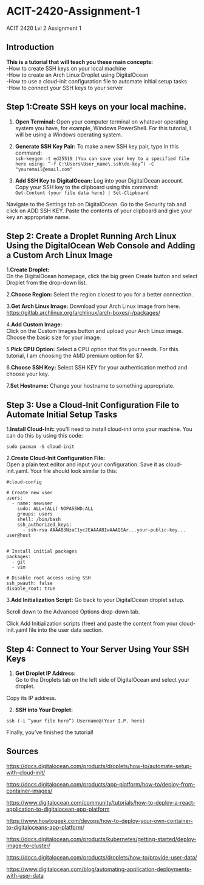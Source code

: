 # ACIT-2420-Assignment-1
ACIT 2420 Lvl 2 Assignment 1

## Introduction
**This is a tutorial that will teach you these main concepts:**  
  -How to create SSH keys on your local machine  
  -How to create an Arch Linux Droplet using DigitalOcean  
  -How to use a cloud-init configuration file to automate initial setup tasks  
  -How to connect your SSH keys to your server 

## Step 1:Create SSH keys on your local machine.  

1. **Open Terminal:** Open your computer terminal on whatever operating system you have, for example, Windows PowerShell. For this tutorial, I will be using a Windows operating system.

2. **Generate SSH Key Pair:** To make a new SSH key pair, type in this command:  
  ```ssh-keygen -t ed25519 (You can save your key to a specified file here using: “-f C:\Users\User_name\.ssh\do-key”) -C "youremail@email.com"```

3. **Add SSH Key to DigitalOcean:**
Log into your DigitalOcean account.
Copy your SSH key to the clipboard using this command:  
```Get-Content (your file data here) | Set-Clipboard```

Navigate to the Settings tab on DigitalOcean.
Go to the Security tab and click on ADD SSH KEY.
Paste the contents of your clipboard and give your key an appropriate name.

## Step 2: Create a Droplet Running Arch Linux Using the DigitalOcean Web Console and Adding a Custom Arch Linux Image  
1.**Create Droplet:**  
On the DigitalOcean homepage, click the big green Create button and select Droplet from the drop-down list.  

2.**Choose Region:** Select the region closest to you for a better connection.  

3.**Get Arch Linux Image:** Download your Arch Linux image from here.  
https://gitlab.archlinux.org/archlinux/arch-boxes/-/packages/

4.**Add Custom Image:**  
Click on the Custom Images button and upload your Arch Linux image.
Choose the basic size for your image.  

5.**Pick CPU Option:** Select a CPU option that fits your needs. For this tutorial, I am choosing the AMD premium option for $7.  

6.**Choose SSH Key:** Select SSH KEY for your authentication method and choose your key.  

7.**Set Hostname:** Change your hostname to something appropriate.  

## Step 3: Use a Cloud-Init Configuration File to Automate Initial Setup Tasks  
1.**Install Cloud-Init:** you'll need to install cloud-init onto your machine. You can do this by using this code:  

```sudo pacman -S cloud-init```

2.**Create Cloud-Init Configuration File:**  
Open a plain text editor and input your configuration. Save it as cloud-init.yaml. Your file should look similar to this:  

```
#cloud-config

# Create new user
users:
  - name: newuser
    sudo: ALL=(ALL) NOPASSWD:ALL
    groups: users
    shell: /bin/bash
    ssh_authorized_keys:
      - ssh-rsa AAAAB3NzaC1yc2EAAAABIwAAAQEAr...your-public-key... user@host


# Install initial packages
packages:
  - git  
  - vim  

# Disable root access using SSH  
ssh_pwauth: false  
disable_root: true
```

3.**Add Initialization Script:**
Go back to your DigitalOcean droplet setup.  

Scroll down to the Advanced Options drop-down tab.  

Click Add Initialization scripts (free) and paste the content from your cloud-init.yaml file into the user data section.  

## Step 4: Connect to Your Server Using Your SSH Keys  
1. **Get Droplet IP Address:**  
Go to the Droplets tab on the left side of DigitalOcean and select your droplet.

Copy its IP address.  

2. **SSH into Your Droplet:**
   
```ssh (-i “your file here”) Username@(Your I.P. here)```  

Finally, you’ve finished the tutorial!  

## Sources  

https://docs.digitalocean.com/products/droplets/how-to/automate-setup-with-cloud-init/  

https://docs.digitalocean.com/products/app-platform/how-to/deploy-from-container-images/  

https://www.digitalocean.com/community/tutorials/how-to-deploy-a-react-application-to-digitalocean-app-platform  

https://www.howtogeek.com/devops/how-to-deploy-your-own-container-to-digitaloceans-app-platform/  

https://docs.digitalocean.com/products/kubernetes/getting-started/deploy-image-to-cluster/  

https://docs.digitalocean.com/products/droplets/how-to/provide-user-data/  

https://www.digitalocean.com/blog/automating-application-deployments-with-user-data  

